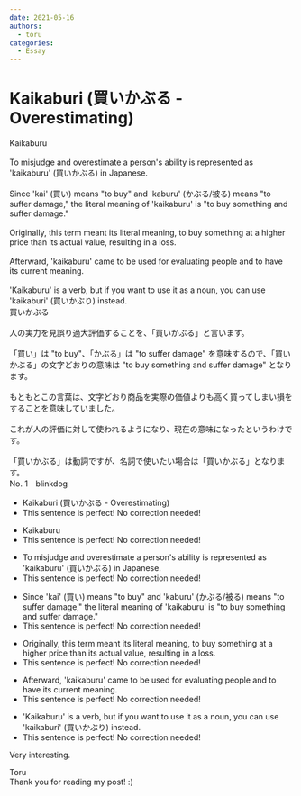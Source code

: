 ```yaml
---
date: 2021-05-16
authors:
  - toru
categories:
  - Essay
---
```


<h1 id="subject_show">Kaikaburi (買いかぶる - Overestimating)</h1>
<div class="date" hidden>May 16, 2021 16:57</div>
<div id="post"><div id="body_show_ori">
Kaikaburu<br/><br/>To misjudge and overestimate a person's ability is represented as 'kaikaburu' (買いかぶる) in Japanese.<br/><br/>Since 'kai' (買い) means "to buy" and 'kaburu' (かぶる/被る) means "to suffer damage," the literal meaning of 'kaikaburu' is "to buy something and suffer damage."<br/><br/>Originally, this term meant its literal meaning, to buy something at a higher price than its actual value, resulting in a loss.<br/><br/>Afterward, 'kaikaburu' came to be used for evaluating people and to have its current meaning.<br/><br/>'Kaikaburu' is a verb, but if you want to use it as a noun, you can use 'kaikaburi' (買いかぶり) instead.
</div></div>

<!-- more -->

<div id="post_ja"><div id="body_show_mo">
買いかぶる<br/><br/>人の実力を見誤り過大評価することを、「買いかぶる」と言います。<br/><br/>「買い」は "to buy"、「かぶる」は "to suffer damage" を意味するので、「買いかぶる」の文字どおりの意味は "to buy something and suffer damage" となります。<br/><br/>もともとこの言葉は、文字どおり商品を実際の価値よりも高く買ってしまい損をすることを意味していました。<br/><br/>これが人の評価に対して使われるようになり、現在の意味になったというわけです。<br/><br/>「買いかぶる」は動詞ですが、名詞で使いたい場合は「買いかぶる」となります。
</div></div>
<div id="block"><div class="first_name"> No. 1　<span class="just_name">blinkdog</span></div><div id="block2">
<ul class="correction_field">
<li class="incorrect">Kaikaburi (買いかぶる - Overestimating)</li>
<li class="corrected perfect">This sentence is perfect! No correction needed!</li>
</ul>
<ul class="correction_field">
<li class="incorrect">Kaikaburu</li>
<li class="corrected perfect">This sentence is perfect! No correction needed!</li>
</ul>
<ul class="correction_field">
<li class="incorrect">To misjudge and overestimate a person's ability is represented as 'kaikaburu' (買いかぶる) in Japanese.</li>
<li class="corrected perfect">This sentence is perfect! No correction needed!</li>
</ul>
<ul class="correction_field">
<li class="incorrect">Since 'kai' (買い) means "to buy" and 'kaburu' (かぶる/被る) means "to suffer damage," the literal meaning of 'kaikaburu' is "to buy something and suffer damage."</li>
<li class="corrected perfect">This sentence is perfect! No correction needed!</li>
</ul>
<ul class="correction_field">
<li class="incorrect">Originally, this term meant its literal meaning, to buy something at a higher price than its actual value, resulting in a loss.</li>
<li class="corrected perfect">This sentence is perfect! No correction needed!</li>
</ul>
<ul class="correction_field">
<li class="incorrect">Afterward, 'kaikaburu' came to be used for evaluating people and to have its current meaning.</li>
<li class="corrected perfect">This sentence is perfect! No correction needed!</li>
</ul>
<ul class="correction_field">
<li class="incorrect">'Kaikaburu' is a verb, but if you want to use it as a noun, you can use 'kaikaburi' (買いかぶり) instead.</li>
<li class="corrected perfect">This sentence is perfect! No correction needed!</li>
</ul>
<p class="comment_small">
 Very interesting.
</p>

</div><div class="name"><span class="just_name">Toru</span><br>
Thank you for reading my post! :)
</div>
</div>
